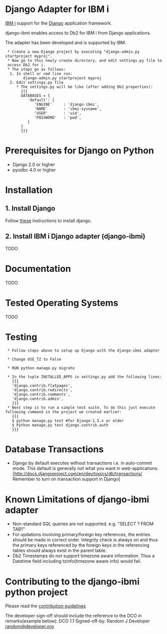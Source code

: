 # Django Adapter for IBM i 

[IBM i](https://en.wikipedia.org/wiki/IBM_i) support for the [Django](https://www.djangoproject.com/) application framework.

django-ibmi enables access to Db2 for IBM i from Django applications.

The adapter has been developed and is supported by IBM.

```
 * Create a new Django project by executing "django-admin.py startproject myproj".
 * Now go to this newly create directory, and edit settings.py file to
 access Db2 for i.
 * The steps go as follows:
  1. In shell or cmd line run:
        django-admin.py startproject myproj
  2. Edit settings.py file
     * The settings.py will be like (after adding Db2 properties):
       {{{
       DATABASES = {
          'default': {
             'ENGINE'     : 'django-ibmi',
             'NAME'       : 'ibmi-sysname',
             'USER'       : 'uid',
             'PASSWORD'   : 'pwd',
          }
       }
       }}}
```

# Prerequisites for Django on Python 

 * Django 2.0 or higher
 * pyodbc 4.0 or higher
 
# Installation 

## 1. Install Django 

Follow [these](http://docs.djangoproject.com/en/dev/topics/install/#installing-an-official-release-website) instructions to install django.

## 2. Install IBM i Django adapter (django-ibmi)

TODO
 
# Documentation

TODO

# Tested Operating Systems 

TODO

# Testing 
```
 * Follow steps above to setup up Django with the django-ibmi adapter
   
 * Change USE_TZ to False
 
 * RUN python manage.py migrate
 
 * In the tuple INSTALLED_APPS in settings.py add the following lines:
   {{{
   'django.contrib.flatpages',
   'django.contrib.redirects',
   'django.contrib.comments',
   'django.contrib.admin',
   }}}
 * Next step is to run a simple test suite. To do this just execute following command in the project we created earlier:
   {{{
   $ python manage.py test #for Django-1.5.x or older
   $ Python manage.py test django.contrib.auth 
   }}} 
```
# Database Transactions 

 *  Django by default executes without transactions i.e. in auto-commit mode. This default is generally not what you want in web-applications. [http://docs.djangoproject.com/en/dev/topics/db/transactions/ Remember to turn on transaction support in Django]

# Known Limitations of django-ibmi adapter 

 * Non-standard SQL queries are not supported. e.g. "SELECT ? FROM TAB1"
 * For updations involving primary/foreign key references, the entries should be made in correct order. Integrity check is always on and thus the primary keys referenced by the foreign keys in the referencing tables should always exist in the parent table.
 * Db2 Timestamps do not support timezone aware information. Thus a
  Datetime field including tzinfo(timezone aware info) would fail.

# Contributing to the django-ibmi python project

 Please read the [contribution guidelines](https://github.com/IBM/django-ibmi/blob/master/contributing/CONTRIBUTING.md)

  The developer sign-off should include the reference to the DCO in remarks(example below):
  DCO 1.1 Signed-off-by: Random J Developer <random@developer.org>


